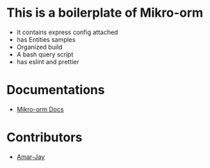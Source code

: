 # This is a boilerplate of Mikro-orm
- It contains express config attached
- has Entities samples
- Organized build
- A bash  query script
- has eslint and prettier 

# Documentations
- [Mikro-orm Docs](https://mikro-orm.io/docs/)

# Contributors
- [Amar-Jay](https://github.com/amar-jay)